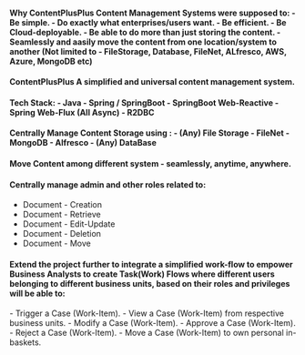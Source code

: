 <h4> Why ContentPlusPlus
Content Management Systems were supposed to:
  - Be simple. 
  - Do exactly what enterprises/users want.
  - Be efficient.
  - Be Cloud-deployable.
  - Be able to do more than just storing the content.
  - Seamlessly and aasily move the content from one location/system to another (Not limited to - FileStorage, Database, FileNet, ALfresco, AWS, Azure, MongoDB etc)

<h4> ContentPlusPlus
A simplified and universal content management system.

<h4>  Tech Stack:
  - Java
  - Spring / SpringBoot
  - SpringBoot Web-Reactive
  - Spring Web-Flux (All Async)
  - R2DBC

<h4>  Centrally Manage Content Storage using : 
  - (Any) File Storage
  - FileNet
  - MongoDB
  - Alfresco
  - (Any) DataBase

<h4>  Move Content among different system - seamlessly, anytime, anywhere.

<h4>  Centrally manage admin and other roles related to: </h4>

  - Document - Creation
  - Document - Retrieve
  - Document - Edit-Update
  - Document - Deletion
  - Document - Move


<h4> Extend the project further to integrate a simplified work-flow to empower Business Analysts to create Task(Work) Flows where different users belonging to different business units, based on their roles and privileges will be able to: </h4>
  - Trigger a Case (Work-Item).
  - View a Case (Work-Item) from respective business units. 
  - Modify a Case (Work-Item).
  - Approve a Case (Work-Item).
  - Reject a Case (Work-Item).
  - Move a Case (Work-Item) to own personal in-baskets.



